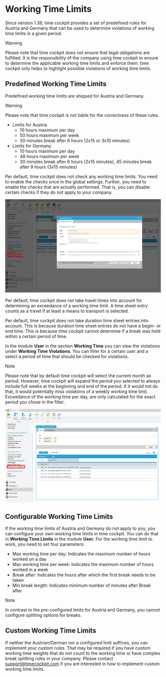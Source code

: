 # Working Time Limits	

Since version 1.39, time cockpit provides a set of predefined rules for Austria and Germany that can be used to determine violations of working time limits in a given period.

> [!WARNING]
Please note that time cockpit does not ensure that legal obligations are fulfilled. It is the responsibility of the company using time cockpit to ensure to determine the applicable working time limits and enforce them. time cockpit only helps to highlight possible violations of working time limits.

## Predefined Working Time Limits

Predefined working time limits are shipped for Austria and Germany.

> [!WARNING]
Please note that time cockpit is not liable for the correctness of these rules.

- Limits for Austria
    - 10 hours maximum per day
    - 50 hours maximum per week
    - 30 minutes break after 6 hours (2x15 or 3x10 minutes)
- Limits for Germany
    - 10 hours maximum per day
    - 48 hours maximum per week
    - 30 minutes break after 6 hours (2x15 minutes), 45 minutes break after 9 hours (3x15 minutes)

Per default, time cockpit does not check any working time limits. You need to enable the checks once in the global settings. Further, you need to enable the checks that are actually performed. That is, you can disable certain checks if they do not apply to your company.

![Working time limits](images/working-time-limits.png "Working time limits")

Per default, time cockpit does not take travel times into account for determining an exceedance of a working time limit. A time sheet entry counts as a travel if at least a means to transport is selected.

Per default, time cockpit does not take duration time sheet entries into account. This is because duration time sheet entries do not have a begin- or end time. This is because time cockpit cannot determine if a break was held within a certain period of time.

In the module **User** in the section **Working Time** you can view the violations under **Working Time Violations**. You can filter for a certain user and a select a period of time that should be checked for violations.

> [!NOTE]
Please note that by default time cockpit will select the current month as period. However, time cockpit will expand the period you selected to always include full weeks at the beginning and end of the period. If it would not do that, it would potentially miss violations of a weekly working time limit. Exceedance of the working time per day, are only calculated for the exact period you chose in the filter.

![Working time violations](images/working-time-violations.png "Working time violations")

## Configurable Working Time Limits

If the working time limits of Austria and Germany do not apply to you, you can configure your own working time limits in time cockpit. You can do that in **Working Time Limits** in the module **User**. For the working time limit to work, you need to set four parameters:

- Max working time per day: Indicates the maximum number of hours worked on a day
- Max working time per week: Indicates the maximum number of hours worked in a week
- Break after: Indicates the hours after which the first break needs to be taken
- Min break length: Indicates minimum number of minutes after Break after

> [!NOTE]
In contrast to the pre-configured limits for Austria and Germany, you cannot configure splitting options for breaks.

## Custom Working Time Limits

If neither the Austrian/German nor a configured limit suffices, you can implement your custom rules. That may be required if you have custom working time weights that do not count to the working time or have complex break splitting rules in your company. Please contact [support@timecockpit.com](mailto:support@timecockpit.com) if you are interested in how to implement custom working time limits.